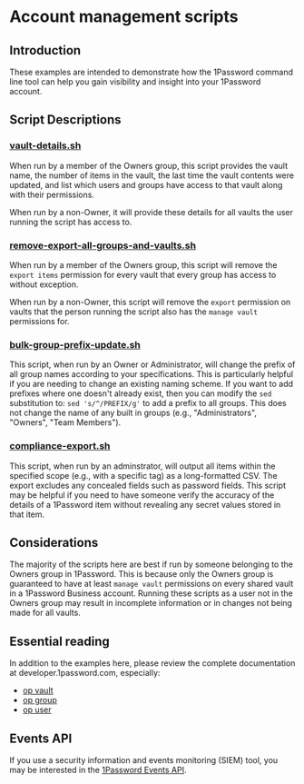 # Account management scripts

## Introduction

These examples are intended to demonstrate how the 1Password command line tool can help you gain visibility and insight into your 1Password account.  

## Script Descriptions

### [vault-details.sh](vault-details.sh)

When run by a member of the Owners group, this script provides the vault name, the number of items in the vault, the last time the vault contents were updated, and list which users and groups have access to that vault along with their permissions.

When run by a non-Owner, it will provide these details for all vaults the user running the script has access to.

### [remove-export-all-groups-and-vaults.sh](remove-export-all-groups-and-vault.sh)

When run by a member of the Owners group, this script will remove the `export items` permission for every vault that every group has access to without exception.

When run by a non-Owner, this script will remove the `export` permission on vaults that the person running the script also has the `manage vault` permissions for.

### [bulk-group-prefix-update.sh](bulk-group-prefix-update.sh)

This script, when run by an Owner or Administrator, will change the prefix of all group names according to your specifications. This is particularly helpful if you are needing to change an existing naming scheme.
If you want to add prefixes where one doesn't already exist, then you can modify the `sed` substitution to: `sed 's/^/PREFIX/g'` to add a prefix to all groups.
This does not change the name of any built in groups (e.g., "Administrators", "Owners", "Team Members").

### [compliance-export.sh](https://github.com/1Password/solutions/blob/main/account-management/compliance-export.sh)

This script, when run by an adminstrator, will output all items within the specified scope (e.g., with a specific tag) as a long-formatted CSV. The export excludes any concealed fields such as password fields.
This script may be helpful if you need to have someone verify the accuracy of the details of a 1Password item without revealing any secret values stored in that item.

## Considerations

The majority of the scripts here are best if run by someone belonging to the Owners group in 1Password. This is because only the Owners group is guaranteed to have at least `manage vault` permissions on every shared vault in a 1Password Business account. Running these scripts as a user not in the Owners group may result in incomplete information or in changes not being made for all vaults.

## Essential reading

In addition to the examples here, please review the complete documentation at developer.1password.com, especially:

* [op vault](https://developer.1password.com/docs/cli/reference/management-commands/vault)  
* [op group](https://developer.1password.com/docs/cli/reference/management-commands/group)  
* [op user](https://developer.1password.com/docs/cli/reference/management-commands/user)  

## Events API

If you use a security information and events monitoring (SIEM) tool, you may be interested in the [1Password Events API](https://support.1password.com/events-reporting/).
